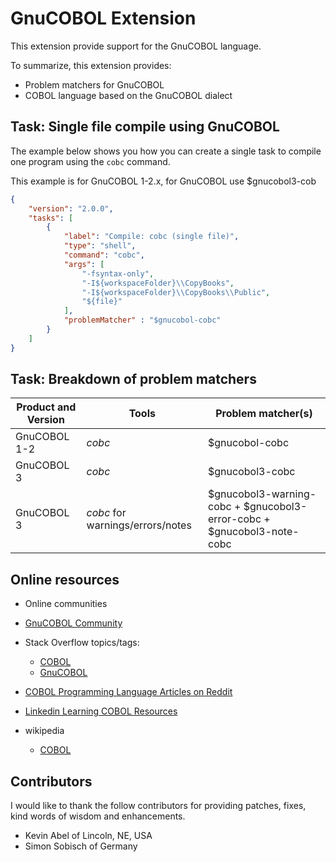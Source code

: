 # GnuCOBOL Extension

This extension provide support for the GnuCOBOL language.

To summarize, this extension provides:

- Problem matchers for GnuCOBOL
- COBOL language based on the GnuCOBOL dialect

## Task: Single file compile using GnuCOBOL

The example below shows you how you can create a single task to compile one program using the `cobc` command.

This example is for GnuCOBOL 1-2.x, for GnuCOBOL use $gnucobol3-cob

```json
{
    "version": "2.0.0",
    "tasks": [
        {
            "label": "Compile: cobc (single file)",
            "type": "shell",
            "command": "cobc",
            "args": [
                "-fsyntax-only",
                "-I${workspaceFolder}\\CopyBooks",
                "-I${workspaceFolder}\\CopyBooks\\Public",
                "${file}"
            ],
            "problemMatcher" : "$gnucobol-cobc"
        }
    ]
}
```

## Task: Breakdown of problem matchers

| Product and Version                           | Tools                                                            | Problem matcher(s)                                                     |
|-----------------------------------------------|------------------------------------------------------------------|------------------------------------------------------------------------|
| GnuCOBOL 1-2                                  | *cobc*                                                           | $gnucobol-cobc                                                         |
| GnuCOBOL 3                                    | *cobc*                                                           | $gnucobol3-cobc                                                        |
| GnuCOBOL 3                                    | *cobc* for warnings/errors/notes                                 | $gnucobol3-warning-cobc + $gnucobol3-error-cobc + $gnucobol3-note-cobc |

## Online resources

- Online communities

- [GnuCOBOL Community](https://sourceforge.net/p/gnucobol/discussion/)

- Stack Overflow topics/tags:
  - [COBOL](https://stackoverflow.com/questions/tagged/cobol)
  - [GnuCOBOL](https://stackoverflow.com/questions/tagged/gnucobol)
- [COBOL Programming Language Articles on Reddit](https://www.reddit.com/r/cobol/)
- [Linkedin Learning COBOL Resources](https://www.linkedin.com/learning/topics/cobol)

- wikipedia
  - [COBOL](https://en.wikipedia.org/wiki/COBOL)

## Contributors

I would like to thank the follow contributors for providing patches, fixes, kind words of wisdom and enhancements.

- Kevin Abel of Lincoln, NE, USA
- Simon Sobisch of Germany
